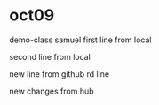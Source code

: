 # oct09
demo-class
samuel 
first line from local

second line from local


new line from github
rd line


new changes from hub
